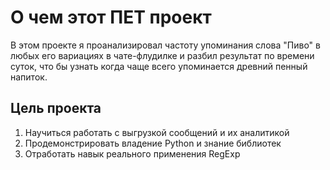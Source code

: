# О чем этот ПЕТ проект
В этом проекте я проанализировал частоту упоминания слова "Пиво" в любых его вариациях в чате-флудилке и разбил результат по времени суток, что бы узнать когда чаще всего упоминается древний пенный напиток.

## Цель проекта
1. Научиться работать с выгрузкой сообщений и их аналитикой
2. Продемонстрировать владение Python и знание библиотек
3. Отработать навык реального применения RegExp